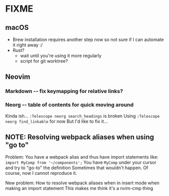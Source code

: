 # FIXME

## macOS
- Brew installation requires another step now so not sure if I can automate it right away :/
- Rust?
  - wait until you're using it more regularly
  - script for git worktree?

## Neovim
### Markdown -- fix <CR> keymapping for relative links?

### Neorg -- table of contents for quick moving around
Kinda ish...
`:Telescope neorg search_headings` is broken
Using `:Telescope neorg find_linkable` for now
But I'd like to fix it...

## NOTE: Resolving webpack aliases when using "go to"
Problem:
You have a webpack alias and thus have import statements like:
`import MyComp from '~/components';`
You have `MyComp` under your cursor and try to "go-to" the definition
Sometimes that wouldn't happen.
Of course, now I cannot reproduce it.

New problem:
How to resolve webpack aliases when in insert mode when making an import statement
This makes me think it's a nvim-cmp thing
